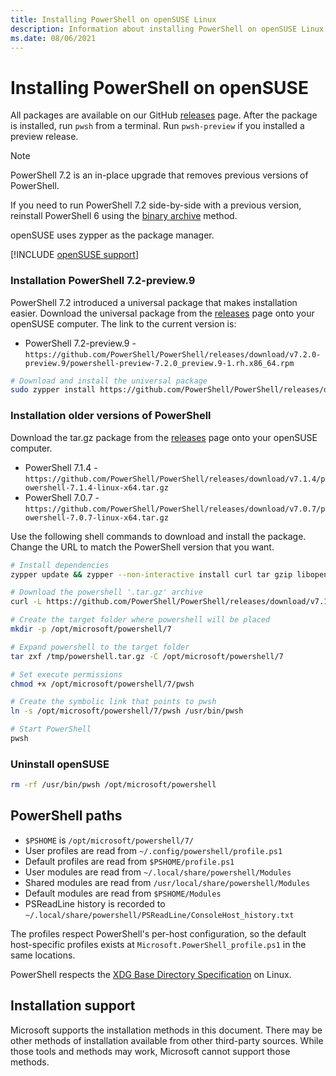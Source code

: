 ```yaml
---
title: Installing PowerShell on openSUSE Linux
description: Information about installing PowerShell on openSUSE Linux
ms.date: 08/06/2021
---
```

# Installing PowerShell on openSUSE

All packages are available on our GitHub [releases][releases] page. After the package is installed,
run `pwsh` from a terminal. Run `pwsh-preview` if you installed a preview release.

> [!NOTE]
> PowerShell 7.2 is an in-place upgrade that removes previous versions of PowerShell.
>
> If you need to run PowerShell 7.2 side-by-side with a previous version, reinstall PowerShell 6
> using the [binary archive](install-other-linux.md#binary-archives) method.

openSUSE uses zypper as the package manager.

[!INCLUDE [openSUSE support](../../includes/opensuse-support.md)]

### Installation PowerShell 7.2-preview.9

PowerShell 7.2 introduced a universal package that makes installation easier. Download the universal
package from the [releases][releases] page onto your openSUSE computer. The link to the current
version is:

- PowerShell 7.2-preview.9 - `https://github.com/PowerShell/PowerShell/releases/download/v7.2.0-preview.9/powershell-preview-7.2.0_preview.9-1.rh.x86_64.rpm`

```sh
# Download and install the universal package
sudo zypper install https://github.com/PowerShell/PowerShell/releases/download/v7.2.0-preview.9/powershell-preview-7.2.0_preview.9-1.rh.x86_64.rpm
```

### Installation older versions of PowerShell

Download the tar.gz package from the [releases][releases] page onto your openSUSE computer.

- PowerShell 7.1.4 - `https://github.com/PowerShell/PowerShell/releases/download/v7.1.4/powershell-7.1.4-linux-x64.tar.gz`
- PowerShell 7.0.7 - `https://github.com/PowerShell/PowerShell/releases/download/v7.0.7/powershell-7.0.7-linux-x64.tar.gz`

Use the following shell commands to download and install the package. Change the URL to match the
PowerShell version that you want.

```sh
# Install dependencies
zypper update && zypper --non-interactive install curl tar gzip libopenssl1_0_0 libicu60_2

# Download the powershell '.tar.gz' archive
curl -L https://github.com/PowerShell/PowerShell/releases/download/v7.1.4/powershell-7.1.4-linux-x64.tar.gz -o /tmp/powershell.tar.gz

# Create the target folder where powershell will be placed
mkdir -p /opt/microsoft/powershell/7

# Expand powershell to the target folder
tar zxf /tmp/powershell.tar.gz -C /opt/microsoft/powershell/7

# Set execute permissions
chmod +x /opt/microsoft/powershell/7/pwsh

# Create the symbolic link that points to pwsh
ln -s /opt/microsoft/powershell/7/pwsh /usr/bin/pwsh

# Start PowerShell
pwsh
```

### Uninstall openSUSE

```sh
rm -rf /usr/bin/pwsh /opt/microsoft/powershell
```

## PowerShell paths

- `$PSHOME` is `/opt/microsoft/powershell/7/`
- User profiles are read from `~/.config/powershell/profile.ps1`
- Default profiles are read from `$PSHOME/profile.ps1`
- User modules are read from `~/.local/share/powershell/Modules`
- Shared modules are read from `/usr/local/share/powershell/Modules`
- Default modules are read from `$PSHOME/Modules`
- PSReadLine history is recorded to `~/.local/share/powershell/PSReadLine/ConsoleHost_history.txt`

The profiles respect PowerShell's per-host configuration, so the default host-specific profiles
exists at `Microsoft.PowerShell_profile.ps1` in the same locations.

PowerShell respects the [XDG Base Directory Specification][xdg-bds] on Linux.

## Installation support

Microsoft supports the installation methods in this document. There may be other methods of
installation available from other third-party sources. While those tools and methods may work,
Microsoft cannot support those methods.

<!-- link references -->
[releases]: https://aka.ms/PowerShell-Release?tag=stable
[xdg-bds]: https://specifications.freedesktop.org/basedir-spec/basedir-spec-latest.html
[lifecycle]: ../PowerShell-Support-Lifecycle.md
[eol-suse]: https://en.opensuse.org/Lifetime
